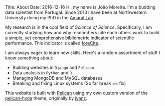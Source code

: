 Title: About
Date: 2016-12-16
Hi, my name is João Moreira. I'm a budding data scientist from Portugal.
Since 2013 I have been at Northwestern University doing my PhD in the
[Amaral Lab](https://amaral.northwestern.edu).

My research is in the cool field of *Science of Science*. Specifically, I am currently studying how and why researchers cite each others work to build a simple, yet comprehensive bibliometric indicator of scientific performance.
This indicator is called [foreCite](http://forecite.us/).

I am always eager to learn new skills.
Here's a random assortment of stuff I know something about:

* Building websites in `Django` and `Pelican`
* Data analysis in `Python` and `R`
* Managing MongoDB and MySQL databases
* Breaking and fixing Linux systems (So far break == fix)

This website is built with [Pelican](https://blog.getpelican.com/) using my own custom version of the [pelican-hyde](https://github.com/jagmoreira/pelican-hyde) theme, originally by [jvanz](https://github.com/jvanz).

